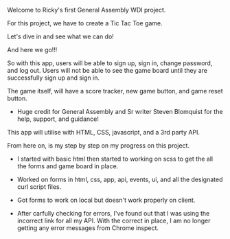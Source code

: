 Welcome to Ricky's first General Assembly WDI project.

For this project, we have to create a Tic Tac Toe game.

Let's dive in and see what we can do!

And here we go!!!

So with this app, users will be able to sign up, sign in, change password, and log out. Users will not be able to see the game board until they are successfully sign up and sign in.

The game itself, will have a score tracker, new game button, and game reset button.

* Huge credit for General Assembly and Sr writer Steven Blomquist for the help, support, and guidance!

This app will utilise with HTML, CSS, javascript, and a 3rd party API.

From here on, is my step by step on my progress on this project.

* I started with basic html then started to working on scss to get the all the forms and game board in place.

* Worked on forms in html, css, app, api, events, ui, and all the designated curl script files.

* Got forms to work on local but doesn't work properly on client.

* After carfully checking for errors, I've found out that I was using the incorrect link for all my API. With the correct in place, I am no longer getting any error messages from Chrome inspect.
